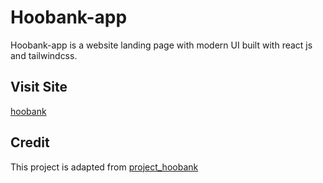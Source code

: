 # Hoobank-app
Hoobank-app is a website landing page with modern UI built with react js and tailwindcss.

## Visit Site
[hoobank](https://tk-hoobank.netlify.app/) 

## Credit
This project is adapted from [project_hoobank](https://github.com/adrianhajdin/project_hoobank) 
